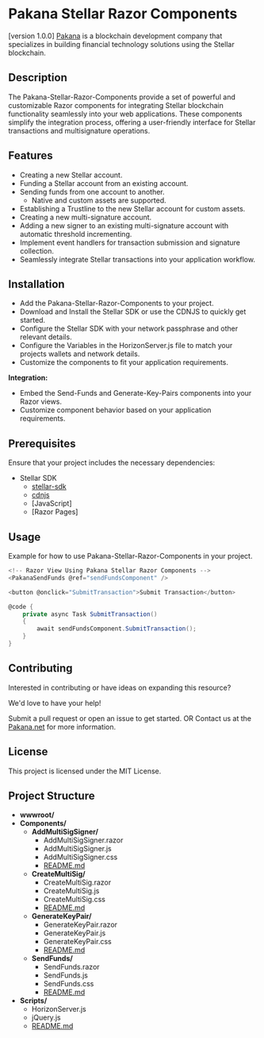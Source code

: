 # Pakana Stellar Razor Components
[version 1.0.0]
[Pakana](https://www.pakana.net) is a blockchain development company that specializes in building financial technology solutions using the Stellar blockchain.

## Description

The Pakana-Stellar-Razor-Components provide a set of powerful and customizable Razor components for integrating Stellar blockchain functionality seamlessly into your web applications. These components simplify the integration process, offering a user-friendly interface for Stellar transactions and multisignature operations.

## Features

- Creating a new Stellar account.
- Funding a Stellar account from an existing account.
- Sending funds from one account to another. 
  - Native and custom assets are supported.
- Establishing a Trustline to the new Stellar account for custom assets.
- Creating a new multi-signature account.
- Adding a new signer to an existing multi-signature account with automatic threshold incrementing.
- Implement event handlers for transaction submission and signature collection.
- Seamlessly integrate Stellar transactions into your application workflow.

## Installation

- Add the Pakana-Stellar-Razor-Components to your project.
- Download and Install the Stellar SDK or use the CDNJS to quickly get started.
- Configure the Stellar SDK with your network passphrase and other relevant details.
- Configure the Variables in the HorizonServer.js file to match your projects wallets and network details.
- Customize the components to fit your application requirements.

<strong>Integration:</strong>

- Embed the Send-Funds and Generate-Key-Pairs components into your Razor views.
- Customize component behavior based on your application requirements.

## Prerequisites

Ensure that your project includes the necessary dependencies:

- Stellar SDK
	- [stellar-sdk](https://github.com/stellar/js-stellar-sdk)
	- [cdnjs](https://cdnjs.cloudflare.com/ajax/libs/stellar-sdk/{version}/stellar-sdk.js)
    - [JavaScript]
    - [Razor Pages]

## Usage

Example for how to use Pakana-Stellar-Razor-Components in your project.

```csharp
<!-- Razor View Using Pakana Stellar Razor Components -->
<PakanaSendFunds @ref="sendFundsComponent" />

<button @onclick="SubmitTransaction">Submit Transaction</button>

@code {
    private async Task SubmitTransaction()
    {
        await sendFundsComponent.SubmitTransaction();
    }
}
```

## Contributing

Interested in contributing or have ideas on expanding this resource?

We'd love to have your help! 

Submit a pull request or open an issue to get started.
OR
Contact us at the [Pakana.net](https://www.Pakana.net) for more information.

## License

This project is licensed under the MIT License. 

## Project Structure

- **wwwroot/**
- **Components/**
  - **AddMultiSigSigner/**
    - AddMultiSigSigner.razor
    - AddMultiSigSigner.js
    - AddMultiSigSigner.css
    - [README.md](./Components/AddMultiSigSigner/README.md)
  - **CreateMultiSig/**
    - CreateMultiSig.razor
    - CreateMultiSig.js
    - CreateMultiSig.css
    - [README.md](./Components/CreateMultiSig/README.md)
  - **GenerateKeyPair/**
    - GenerateKeyPair.razor
    - GenerateKeyPair.js
    - GenerateKeyPair.css
    - [README.md](./Components/GenerateKeyPair/README.md)
  - **SendFunds/**
    - SendFunds.razor
    - SendFunds.js
    - SendFunds.css
    - [README.md](./Components/SendFunds/README.md)
- **Scripts/**
  - HorizonServer.js
  - jQuery.js
  - [README.md](./Scripts/README.md)
